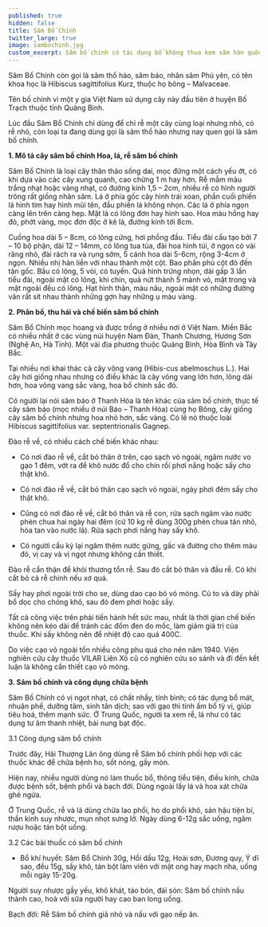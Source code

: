 ```yaml
---
published: true
hidden: false
title: Sâm Bổ Chính
twitter_large: true
image: sambochinh.jpg
custom_excerpt: Sâm bố chính có tác dụng bổ không thua kem sâm hàn quốc, sâm bổ chính được sử dụng nhiều trong các bài thuốc hay ngâm rượu để sử dụng rất hiệu quả.
---
```


Sâm Bổ Chính còn gọi là sâm thổ hào, sâm báo, nhân sâm Phú yên, có tên khoa học là Hibiscus sagittifolius Kurz, thuộc họ bông – Malvaceae.

Tên bố chính vì một y gia Việt Nam sử dụng cây này đầu tiên ở huyện Bố Trạch thuộc tỉnh Quãng Bình.

Lúc đầu Sâm Bổ Chính chỉ dùng để chỉ rễ một cây cùng loại nhưng nhỏ, có rễ nhỏ, còn loại ta đang dùng gọi là sâm thổ hào nhưng nay quen gọi là sâm bố chính.

**1. Mô tả cây sâm bố chính Hoa, lá, rễ sâm bố chính**

Sâm Bổ Chính là loại cây thân thảo sống dai, mọc đứng một cách yếu ớt, có khi dựa vào các cây xung quanh, cao chừng 1 m hay hơn. Rễ mẫm màu trắng nhạt hoặc vàng nhạt, có đường kính 1,5 – 2cm, nhiều rễ có hình người trông rất giống nhân sâm. Lá ở phía gốc cây hình trái xoan, phần cuối phiến lá hình tim hay hình mũi tên, đầu phiến lá không nhọn. Các lá ở phía ngọn càng lên trên càng hẹp. Mặt lá có lông đơn hay hình sao. Hoa màu hồng hay đỏ, phớt vàng, mọc đơn độc ở kẽ lá, đường kính tới 8cm.

Cuống hoa dài 5 – 8cm, có lông cứng, hơi phồng đầu. Tiểu đài cấu tạo bởi 7 – 10 bộ phận, dài 12 – 14mm, có lông tua tủa, đài hoa hình túi, ở ngọn có vài răng nhỏ, đài rách ra và rụng sớm, 5 cánh hoa dài 5-6cm, rộng 3-4cm ở ngọn. Nhiều nhị hàn liền với nhau thành một cột. Bao phấn phủ cột đỏ đến tận gốc. Bầu có lông, 5 vòi, có tuyến. Quả hình trứng nhọn, dài gấp 3 lần tiểu đài, ngoài mặt có lông, khi chín, quả nứt thành 5 mảnh vỏ, mặt trong và mặt ngoài đều có lông. Hạt hình thận, màu nâu, ngoài mặt có những đường vân rất sít nhau thành những gợn hay những ụ màu vàng.

**2. Phân bố, thu hái và chế biến sâm bố chính**

Sâm Bổ Chính  mọc hoang và được trồng ở nhiều nơi ở Việt Nam. Miền Bắc có nhiều nhất ở các vùng núi huyện Nam Đàn, Thanh Chương, Hương Sơn (Nghệ An, Hà Tỉnh). Một vài địa phương thuộc Quảng Bình, Hòa Bình và Tây Bắc.

Tại nhiều nơi khai thác cả cây vông vang (Hibis-cus abelmoschus L.). Hai cây hơi giống nhau nhưng có điều khác là cây vông vang lớn hơn, lông dài hơn, hoa vông vang sắc vàng, hoa bố chính sắc đỏ.

Có người lại nói sâm báo ở Thanh Hóa là tên khác của sâm bố chính, thực tế cây sâm báo (mọc nhiều ở núi Báo – Thanh Hóa) cùng họ Bông, cây giống cây sâm bố chính nhưng hoa nhỏ hơn, sắc vàng. Có lẽ nó thuộc loài Hibiscus sagittifolius var. septentrionalis Gagnep.

 Đào rễ về, có nhiều cách chế biến khác nhau:

- Có nơi đào rễ về, cắt bỏ thân ở trên, cạo sạch vỏ ngoài, ngâm nước vo gạo 1 đêm, vớt ra để khô nước đổ cho chín rồi phơi nắng hoặc sấy cho thật khô.

- Có nơi đào rễ về, cắt bỏ thân cạo sạch vỏ ngoài, ngày phơi đêm sấy cho thật khô.

- Cũng có nơi đào rễ về, cắt bỏ thân và rễ con, rửa sạch ngâm vào nước phèn chua hai ngày hai đêm (cứ 10 kg rễ dùng 300g phèn chua tán nhỏ, hòa tan vào nước lã). Rửa sạch phơi nắng hay sấy khô.

- Có người cầu kỳ lại ngâm thêm nước gừng, gấc và đường cho thêm màu đỏ, vị cay và vị ngọt nhưng không cần thiết.

Đào rễ cẩn thận để khỏi thương tổn rễ. Sau đó cắt bỏ thân và đầu rễ. Có khi cắt bỏ cả rễ chính nếu xơ quá.

Sấy hay phơi ngoài trời cho se, dùng dao cạo bỏ vỏ mỏng. Củ to và dày phải bổ dọc cho chóng khô, sau đó đem phơi hoặc sấy.

Tất cả công việc trên phải tiến hành hết sức mau, nhất là thời gian chế biến không nên kéo dài để tránh các đốm đen do mốc, làm giảm giá trị của thuốc. Khi sấy không nên để nhiệt độ cao quá 400C.

Do việc cạo vỏ ngoài tốn nhiều công phu quá cho nên năm 1940. Viện nghiên cứu cây thuốc VILAR Liên Xô cũ có nghiên cứu so sánh và đi đến kết luận là không cần thiết cạo vỏ mỏng.

**3. Sâm bố chính và công dụng chữa bệnh**

Sâm Bổ Chính có vị ngọt nhạt, có chất nhầy, tính bình; có tác dụng bổ mát, nhuận phế, dưỡng tâm, sinh tân dịch; sao với gạo thì tính ấm bổ tỳ vị, giúp tiêu hoá, thêm mạnh sức. Ở Trung Quốc, người ta xem rễ, lá như có tác dụng tư âm thanh nhiệt, bài nung bạt độc.

3.1 Công dụng sâm bổ chính

Trước đây, Hải Thượng Lãn ông dùng rễ Sâm bố chính phối hợp với các thuốc khác để chữa bệnh ho, sốt nóng, gầy mòn.

Hiện nay, nhiều người dùng nó làm thuốc bổ, thông tiểu tiện, điều kinh, chữa được bệnh sốt, bệnh phổi và bạch đới. Dùng ngoài lấy lá và hoa xát chữa ghẻ ngứa.

Ở Trung Quốc, rễ và lá dùng chữa lao phổi, ho do phổi khô, sản hậu tiện bí, thần kinh suy nhược, mụn nhọt sưng lở. Ngày dùng 6-12g sắc uống, ngâm rượu hoặc tán bột uống.

3.2 Các bài thuốc có sâm bố chính

- Bổ khí huyết: Sâm Bổ Chính 30g, Hồi dầu 12g, Hoài sơn, Đương quy, Ý dĩ sao, đều 15g, sấy khô, tán bột làm viên với mật ong hay mạch nha, uống mỗi ngày 15-20g.

Người suy nhược gầy yếu, khô khát, táo bón, đái són: Sâm bố chính nấu thành cao, hoà với sữa người hay cao ban long uống.

Bạch đới: Rễ Sâm bố chính giã nhỏ và nấu với gạo nếp ăn.